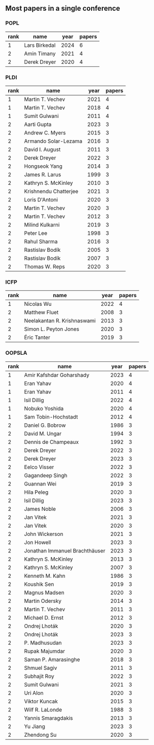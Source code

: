 ## Most papers in a single conference

### POPL

 rank | name| year | papers 
------|-----------------------|------|--------
1 | Lars Birkedal | 2024 |      6
2 | Amin Timany   | 2021 |      4
2 | Derek Dreyer  | 2020 |      4

### PLDI

 rank | name| year | papers 
------|-----------------------|------|--------
1 | Martin T. Vechev      | 2021 |      4
1 | Martin T. Vechev      | 2018 |      4
1 | Sumit Gulwani         | 2011 |      4
2 | Aarti Gupta           | 2023 |      3
2 | Andrew C. Myers       | 2015 |      3
2 | Armando Solar-Lezama  | 2016 |      3
2 | David I. August       | 2011 |      3
2 | Derek Dreyer          | 2022 |      3
2 | Hongseok Yang         | 2014 |      3
2 | James R. Larus        | 1999 |      3
2 | Kathryn S. McKinley   | 2010 |      3
2 | Krishnendu Chatterjee | 2021 |      3
2 | Loris D'Antoni        | 2020 |      3
2 | Martin T. Vechev      | 2020 |      3
2 | Martin T. Vechev      | 2012 |      3
2 | Milind Kulkarni       | 2019 |      3
2 | Peter Lee             | 1998 |      3
2 | Rahul Sharma          | 2016 |      3
2 | Rastislav Bodík       | 2005 |      3
2 | Rastislav Bodík       | 2007 |      3
2 | Thomas W. Reps        | 2020 |      3

### ICFP

 rank |name| year | papers 
------|--------------------------------|------|--------
1 | Nicolas Wu                  | 2022 |      4
2 | Matthew Fluet               | 2008 |      3
2 | Neelakantan R. Krishnaswami | 2013 |      3
2 | Simon L. Peyton Jones       | 2020 |      3
2 | Éric Tanter                 | 2019 |      3

### OOPSLA

 rank | name | year | papers 
------|----------------------|------|--------
1 | Amir Kafshdar Goharshady       | 2023 |      4
1 | Eran Yahav                     | 2020 |      4
1 | Eran Yahav                     | 2011 |      4
1 | Isil Dillig                    | 2022 |      4
1 | Nobuko Yoshida                 | 2020 |      4
1 | Sam Tobin-Hochstadt            | 2012 |      4
2 | Daniel G. Bobrow               | 1986 |      3
2 | David M. Ungar                 | 1994 |      3
2 | Dennis de Champeaux            | 1992 |      3
2 | Derek Dreyer                   | 2022 |      3
2 | Derek Dreyer                   | 2023 |      3
2 | Eelco Visser                   | 2022 |      3
2 | Gagandeep Singh           | 2022 |      3
2 | Guannan Wei               | 2019 |      3
2 | Hila Peleg                     | 2020 |      3
2 | Isil Dillig                    | 2023 |      3
2 | James Noble               | 2006 |      3
2 | Jan Vitek                      | 2021 |      3
2 | Jan Vitek                      | 2020 |      3
2 | John Wickerson                 | 2021 |      3
2 | Jon Howell                     | 2023 |      3
2 | Jonathan Immanuel Brachthäuser | 2023 |      3
2 | Kathryn S. McKinley            | 2013 |      3
2 | Kathryn S. McKinley            | 2007 |      3
2 | Kenneth M. Kahn                | 1986 |      3
2 | Koushik Sen                    | 2019 |      3
2 | Magnus Madsen                  | 2020 |      3
2 | Martin Odersky                 | 2014 |      3
2 | Martin T. Vechev               | 2011 |      3
2 | Michael D. Ernst               | 2012 |      3
2 | Ondrej Lhoták                  | 2020 |      3
2 | Ondrej Lhoták                  | 2023 |      3
2 | P. Madhusudan                  | 2023 |      3
2 | Rupak Majumdar                 | 2020 |      3
2 | Saman P. Amarasinghe           | 2018 |      3
2 | Shmuel Sagiv                   | 2011 |      3
2 | Subhajit Roy              | 2022 |      3
2 | Sumit Gulwani                  | 2021 |      3
2 | Uri Alon                  | 2020 |      3
2 | Viktor Kuncak                  | 2015 |      3
2 | Wilf R. LaLonde                | 1988 |      3
2 | Yannis Smaragdakis             | 2013 |      3
2 | Yu Jiang                  | 2023 |      3
2 | Zhendong Su               | 2020 |      3
